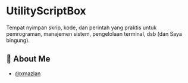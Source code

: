 # UtilityScriptBox
Tempat nyimpan skrip, kode, dan perintah yang praktis untuk pemrograman, manajemen sistem, pengelolaan terminal, dsb (dan Saya bingung).


## 🚀 About Me
- [@xmazlan](https://www.instagram.com/xmazlan)
